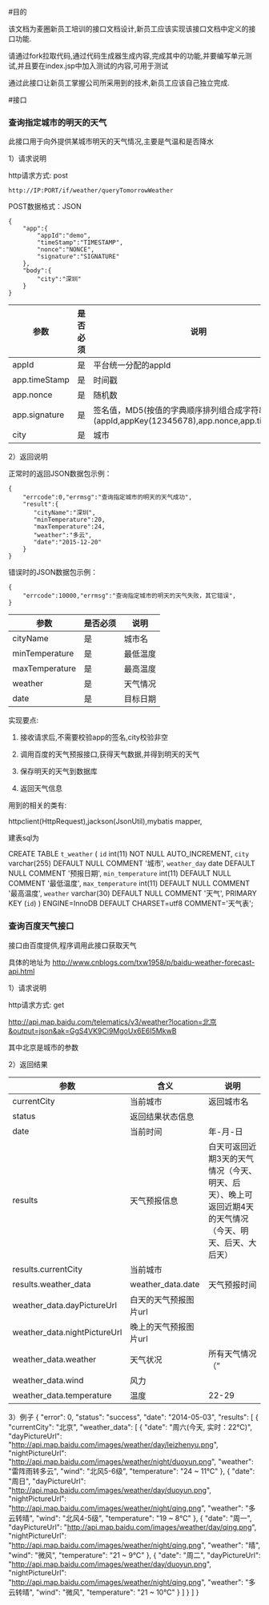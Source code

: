 #目的

该文档为麦圈新员工培训的接口文档设计,新员工应该实现该接口文档中定义的接口功能.

请通过fork拉取代码,通过代码生成器生成内容,完成其中的功能,并要编写单元测试,并且要在index.jsp中加入测试的内容,可用于测试

通过此接口让新员工掌握公司所采用到的技术,新员工应该自己独立完成.

#接口


### 查询指定城市的明天的天气

此接口用于向外提供某城市明天的天气情况,主要是气温和是否降水

1）请求说明

http请求方式: post

    http://IP:PORT/if/weather/queryTomorrowWeather



POST数据格式：JSON

    {
        "app":{
            "appId":"demo",
            "timeStamp":"TIMESTAMP",
            "nonce":"NONCE",
            "signature":"SIGNATURE"
        },
        "body":{
            "city":"深圳"
        }
    }


参数|是否必须|说明
----|----|-----
appId|是|平台统一分配的appId
app.timeStamp|是|时间戳
app.nonce|是|随机数
app.signature|是|签名值，MD5(按值的字典顺序排列组合成字符串(appId,appKey(12345678),app.nonce,app.timeStamp))
city|是|城市


2）返回说明

正常时的返回JSON数据包示例：

    {
        "errcode":0,"errmsg":"查询指定城市的明天的天气成功",
		"result":{
		   "cityName":"深圳",
		   "minTemperature":20,
		   "maxTemperature":24,
		   "weather":"多云",
	       "date":"2015-12-20"
		}
    }


错误时的JSON数据包示例：

    {
        "errcode":10000,"errmsg":"查询指定城市的明天的天气失败，其它错误",
    }

参数|是否必须|说明
----|----|-----
cityName|是|城市名
minTemperature|是|最低温度
maxTemperature|是|最高温度
weather|是|天气情况
date|是|目标日期


实现要点:

1. 接收请求后,不需要校验app的签名,city校验非空

2. 调用百度的天气预报接口,获得天气数据,并得到明天的天气

3. 保存明天的天气到数据库

4. 返回天气信息

用到的相关的类有:

httpclient(HttpRequest),jackson(JsonUtil),mybatis mapper,

建表sql为

CREATE TABLE `t_weather` (
  `id` int(11) NOT NULL AUTO_INCREMENT,
  `city` varchar(255) DEFAULT NULL COMMENT '城市',
  `weather_day` date DEFAULT NULL COMMENT '预报日期',
  `min_temperature` int(11) DEFAULT NULL COMMENT '最低温度',
  `max_temperature` int(11) DEFAULT NULL COMMENT '最高温度',
  `weather` varchar(30) DEFAULT NULL COMMENT '天气',
  PRIMARY KEY (`id`)
) ENGINE=InnoDB DEFAULT CHARSET=utf8 COMMENT='天气表';


### 查询百度天气接口

接口由百度提供,程序调用此接口获取天气

具体的地址为 http://www.cnblogs.com/txw1958/p/baidu-weather-forecast-api.html

1）请求说明

http请求方式: get

http://api.map.baidu.com/telematics/v3/weather?location=北京&output=json&ak=GgS4VK9Ci9MgoUx6E6I5MkwB

其中北京是城市的参数

2）返回结果

参数|含义|说明
----|----|-----
currentCity|当前城市|返回城市名
status|返回结果状态信息
date|当前时间|年-月-日
results|天气预报信息|白天可返回近期3天的天气情况（今天、明天、后天）、晚上可返回近期4天的天气情况（今天、明天、后天、大后天）
results.currentCity|当前城市 
results.weather_data|weather_data.date|天气预报时间
weather_data.dayPictureUrl|白天的天气预报图片url
weather_data.nightPictureUrl|晚上的天气预报图片url
weather_data.weather|天气状况|所有天气情况（”|”分隔符）：晴|多云|阴|阵雨|雷阵雨|雷阵雨伴有冰雹|雨夹雪|小雨|中雨|大雨|暴雨|大暴雨|特大暴雨|阵雪|小雪|中雪|大雪|暴雪|雾|冻雨|沙尘暴|小雨转中雨|中雨转大雨|大雨转暴雨|暴雨转大暴雨|大暴雨转特大暴雨|小雪转中雪|中雪转大雪|大雪转暴雪|浮尘|扬沙|强沙尘暴|霾
weather_data.wind|风力|
weather_data.temperature|温度|22-29


3）例子
{
    "error": 0,
    "status": "success",
    "date": "2014-05-03",
    "results": [
        {
            "currentCity": "北京",
            "weather_data": [
                {
                    "date": "周六(今天, 实时：22℃)",
                    "dayPictureUrl": "http://api.map.baidu.com/images/weather/day/leizhenyu.png",
                    "nightPictureUrl": "http://api.map.baidu.com/images/weather/night/duoyun.png",
                    "weather": "雷阵雨转多云",
                    "wind": "北风5-6级",
                    "temperature": "24 ~ 11℃"
                },
                {
                    "date": "周日",
                    "dayPictureUrl": "http://api.map.baidu.com/images/weather/day/duoyun.png",
                    "nightPictureUrl": "http://api.map.baidu.com/images/weather/night/qing.png",
                    "weather": "多云转晴",
                    "wind": "北风4-5级",
                    "temperature": "19 ~ 8℃"
                },
                {
                    "date": "周一",
                    "dayPictureUrl": "http://api.map.baidu.com/images/weather/day/qing.png",
                    "nightPictureUrl": "http://api.map.baidu.com/images/weather/night/qing.png",
                    "weather": "晴",
                    "wind": "微风",
                    "temperature": "21 ~ 9℃"
                },
                {
                    "date": "周二",
                    "dayPictureUrl": "http://api.map.baidu.com/images/weather/day/duoyun.png",
                    "nightPictureUrl": "http://api.map.baidu.com/images/weather/night/qing.png",
                    "weather": "多云转晴",
                    "wind": "微风",
                    "temperature": "21 ~ 10℃"
                }
            ]
        }
    ]
}


